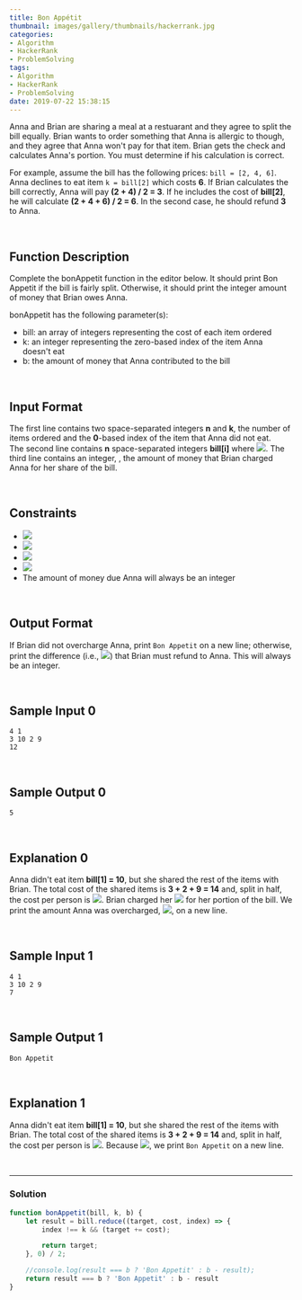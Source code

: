 ```yaml
---
title: Bon Appétit
thumbnail: images/gallery/thumbnails/hackerrank.jpg
categories:
- Algorithm
- HackerRank
- ProblemSolving
tags:
- Algorithm
- HackerRank
- ProblemSolving
date: 2019-07-22 15:38:15
---
```

  
  
Anna and Brian are sharing a meal at a restuarant and they agree to split the bill equally. Brian wants to order something that Anna is allergic to though, and they agree that Anna won't pay for that item. Brian gets the check and calculates Anna's portion. You must determine if his calculation is correct.

For example, assume the bill has the following prices: `bill = [2, 4, 6]`. Anna declines to eat item `k = bill[2]` which costs **6**. If Brian calculates the bill correctly, Anna will pay **(2 + 4) / 2 = 3**. If he includes the cost of **bill[2]**, he will calculate **(2 + 4 + 6) / 2 = 6**. In the second case, he should refund **3** to Anna.

<br/>
<!-- more -->

## Function Description

Complete the bonAppetit function in the editor below. It should print Bon Appetit if the bill is fairly split. Otherwise, it should print the integer amount of money that Brian owes Anna.

bonAppetit has the following parameter(s):

- bill: an array of integers representing the cost of each item ordered
- k: an integer representing the zero-based index of the item Anna doesn't eat
- b: the amount of money that Anna contributed to the bill

<br/>

## Input Format

The first line contains two space-separated integers **n** and **k**, the number of items ordered and the **0**-based index of the item that Anna did not eat.  
The second line contains **n** space-separated integers **bill[i]** where ![](https://latex.codecogs.com/gif.latex?0\leq&space;i<&space;n). 
The third line contains an integer, , the amount of money that Brian charged Anna for her share of the bill.

<br/>

## Constraints
- ![](https://latex.codecogs.com/gif.latex?2\leq&space;n\leq&space;10^{5})
- ![](https://latex.codecogs.com/gif.latex?0\leq&space;k<&space;n)
- ![](https://latex.codecogs.com/gif.latex?0\leq&space;bill[i]]\leq&space;10^{4})
- ![](https://latex.codecogs.com/gif.latex?0\leq&space;b\leq&space;\sum_{i=0}^{n-1}bill[i])
- The amount of money due Anna will always be an integer

<br/>

## Output Format

If Brian did not overcharge Anna, print `Bon Appetit` on a new line; otherwise, print the difference (i.e., ![](https://latex.codecogs.com/gif.latex?b_{charged}&space;-&space;b_{actual})) that Brian must refund to Anna. This will always be an integer.

<br/>

## Sample Input 0
```
4 1
3 10 2 9
12
```

<br/>

## Sample Output 0
```
5
```

<br/>

## Explanation 0 

Anna didn't eat item **bill[1] = 10**, but she shared the rest of the items with Brian. The total cost of the shared items is **3 + 2 + 9 = 14** and, split in half, the cost per person is ![](https://latex.codecogs.com/gif.latex?b_{actual}&space;=&space;7). Brian charged her ![](https://latex.codecogs.com/gif.latex?b_{charged}&space;=&space;12) for her portion of the bill. We print the amount Anna was overcharged, ![](https://latex.codecogs.com/gif.latex?b_{charged}&space;-&space;b_{actual}&space;=&space;12&space;-&space;7&space;=5), on a new line.

<br/>

## Sample Input 1
```
4 1
3 10 2 9
7
```

<br/>

## Sample Output 1
```
Bon Appetit
```

<br/>

## Explanation 1 

Anna didn't eat item **bill[1] = 10**, but she shared the rest of the items with Brian. The total cost of the shared items is **3 + 2 + 9 = 14** and, split in half, the cost per person is ![](https://latex.codecogs.com/gif.latex?b_{actual}&space;=&space;7). Because ![](https://latex.codecogs.com/gif.latex?b_{charged}&space;=&space;b_{actual}&space;=7), we print `Bon Appetit` on a new line.

<br/>

---

### Solution

```javascript
function bonAppetit(bill, k, b) {
    let result = bill.reduce((target, cost, index) => { 
        index !== k && (target += cost);

        return target;
    }, 0) / 2;

    //console.log(result === b ? 'Bon Appetit' : b - result);
    return result === b ? 'Bon Appetit' : b - result
}
```